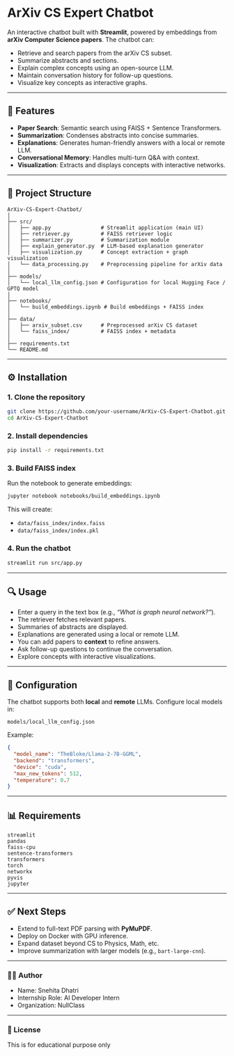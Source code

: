 # ArXiv CS Expert Chatbot

An interactive chatbot built with **Streamlit**, powered by embeddings from **arXiv Computer Science papers**. The chatbot can:

* Retrieve and search papers from the arXiv CS subset.
* Summarize abstracts and sections.
* Explain complex concepts using an open-source LLM.
* Maintain conversation history for follow-up questions.
* Visualize key concepts as interactive graphs.

---

## 🚀 Features

* **Paper Search**: Semantic search using FAISS + Sentence Transformers.
* **Summarization**: Condenses abstracts into concise summaries.
* **Explanations**: Generates human-friendly answers with a local or remote LLM.
* **Conversational Memory**: Handles multi-turn Q\&A with context.
* **Visualization**: Extracts and displays concepts with interactive networks.

---

## 📂 Project Structure

```
ArXiv-CS-Expert-Chatbot/
│
├── src/
│   ├── app.py                # Streamlit application (main UI)
│   ├── retriever.py          # FAISS retriever logic
│   ├── summarizer.py         # Summarization module
│   ├── explain_generator.py  # LLM-based explanation generator
│   ├── visualization.py      # Concept extraction + graph visualization
│   └── data_processing.py    # Preprocessing pipeline for arXiv data
│
├── models/
│   └── local_llm_config.json # Configuration for local Hugging Face / GPTQ model
│
├── notebooks/
│   └── build_embeddings.ipynb # Build embeddings + FAISS index
│
├── data/
│   ├── arxiv_subset.csv      # Preprocessed arXiv CS dataset
│   └── faiss_index/          # FAISS index + metadata
│
├── requirements.txt
└── README.md
```

---

## ⚙️ Installation

### 1. Clone the repository

```bash
git clone https://github.com/your-username/ArXiv-CS-Expert-Chatbot.git
cd ArXiv-CS-Expert-Chatbot
```

### 2. Install dependencies

```bash
pip install -r requirements.txt
```

### 3. Build FAISS index

Run the notebook to generate embeddings:

```bash
jupyter notebook notebooks/build_embeddings.ipynb
```

This will create:

* `data/faiss_index/index.faiss`
* `data/faiss_index/index.pkl`

### 4. Run the chatbot

```bash
streamlit run src/app.py
```

---

## 🔍 Usage

* Enter a query in the text box (e.g., *“What is graph neural network?”*).
* The retriever fetches relevant papers.
* Summaries of abstracts are displayed.
* Explanations are generated using a local or remote LLM.
* You can add papers to **context** to refine answers.
* Ask follow-up questions to continue the conversation.
* Explore concepts with interactive visualizations.

---

## 🧠 Configuration

The chatbot supports both **local** and **remote** LLMs. Configure local models in:

```
models/local_llm_config.json
```

Example:

```json
{
  "model_name": "TheBloke/Llama-2-7B-GGML",
  "backend": "transformers",
  "device": "cuda",
  "max_new_tokens": 512,
  "temperature": 0.7
}
```

---

## 📊 Requirements

```
streamlit
pandas
faiss-cpu
sentence-transformers
transformers
torch
networkx
pyvis
jupyter
```

---

## ✅ Next Steps

* Extend to full-text PDF parsing with **PyMuPDF**.
* Deploy on Docker with GPU inference.
* Expand dataset beyond CS to Physics, Math, etc.
* Improve summarization with larger models (e.g., `bart-large-cnn`).

---

### 🧑‍💻 Author
* Name: Snehita Dhatri
* Internship Role: AI Developer Intern
* Organization: NullClass
---

### 📜 License
This is for educational purpose only
